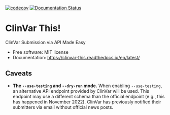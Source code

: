 [![codecov](https://codecov.io/gh/bihealth/clinvar-this/branch/main/graph/badge.svg?token=059T45KAQM)](https://codecov.io/gh/bihealth/clinvar-this)
[![Documentation Status](https://readthedocs.org/projects/clinvar-this/badge/?version=latest)](https://clinvar-this.readthedocs.io/en/latest/?badge=latest)

# ClinVar This!

ClinVar Submission via API Made Easy

- Free software: MIT license
- Documentation: https://clinvar-this.readthedocs.io/en/latest/


## Caveats

- **The `--use-testing` and `--dry-run` mode.**
  When enabling `--use-testing`, an alternative API endpoint provided by ClinVar will be used.
  This endpoint may use a different schema than the official endpoint (e.g., this has happened in November 2022).
  ClinVar has previously notified their submitters via email without official news posts.
